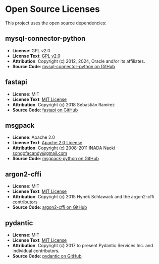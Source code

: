 # Open Source Licenses

This project uses the open source dependencies:

## mysql-connector-python

- **License**: GPL v2.0
- **License Text**: [GPL v2.0](LICENSES/gpl-2.0.txt)
- **Attribution**: Copyright (c) 2012, 2024, Oracle and/or its affiliates.
- **Source Code**: [mysql-connector-python on GitHub](https://github.com/mysql/mysql-connector-python)

## fastapi

- **License**: MIT
- **License Text**: [MIT License](LICENSES/mit.txt)
- **Attribution**: Copyright (c) 2018 Sebastián Ramírez
- **Source Code**: [fastapi on GitHub](https://github.com/tiangolo/fastapi)

## msgpack

- **License**: Apache 2.0
- **License Text**: [Apache 2.0 License](LICENSES/apache-2.0.txt)
- **Attribution**: Copyright (c) 2008-2011 INADA Naoki <songofacandy@gmail.com>
- **Source Code**: [msgpack-python on GitHub](https://github.com/msgpack/msgpack-python)

## argon2-cffi

- **License**: MIT
- **License Text**: [MIT License](LICENSES/mit.txt)
- **Attribution**: Copyright (c) 2015 Hynek Schlawack and the argon2-cffi contributors
- **Source Code**: [argon2-cffi on GitHub](https://github.com/hynek/argon2-cffi)

## pydantic

- **License**: MIT
- **License Text**: [MIT License](LICENSES/mit.txt)
- **Attribution**: Copyright (c) 2017 to present Pydantic Services Inc. and individual contributors.
- **Source Code**: [pydantic on GitHub](https://github.com/pydantic/pydantic)
